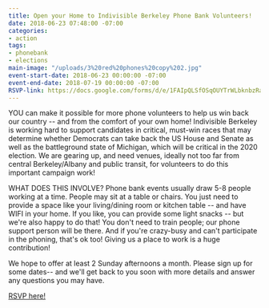 ```yaml
---
title: Open your Home to Indivisible Berkeley Phone Bank Volunteers!
date: 2018-06-23 07:48:00 -07:00
categories:
- action
tags:
- phonebank
- elections
main-image: "/uploads/3%20red%20phones%20copy%202.jpg"
event-start-date: 2018-06-23 00:00:00 -07:00
event-end-date: 2018-07-19 00:00:00 -07:00
RSVP-link: https://docs.google.com/forms/d/e/1FAIpQLSfOSqOUYTrWLbknbzRaubWkCm3osLAdkIe7BUK6cRUybvI73g/viewform
---
```


YOU can make it possible for more phone volunteers to help us win back our country --  and from the comfort of your own home! Indivisible Berkeley is working hard to support candidates in critical, must-win races that may determine whether Democrats can take back the US House and Senate as well as the battleground state of Michigan, which will be critical in the 2020 election.  We are gearing up, and need venues, ideally not too far from central Berkeley/Albany and public transit, for volunteers  to do this important  campaign work!

WHAT DOES THIS INVOLVE?  Phone bank events usually draw 5-8 people working at a time.  People may sit at a table or chairs. You just need to provide a space like your living/dining room or kitchen table -- and have WIFI in your home.  If you like, you can provide some light snacks -- but we're also happy to do that!  You don't need to train people; our phone support person will be there.  And if you're crazy-busy and can't participate in the phoning, that's ok too!  Giving us a place to work is a huge contribution!

We hope to offer at least 2 Sunday afternoons a month. Please sign up for some dates-- and we'll get back to you soon with more details and answer  any questions you may have.

[RSVP here!](https://docs.google.com/forms/d/e/1FAIpQLSeNbWQC4xKXO3-qk3-MJUNChrIvZMTGYNkvrwfJQ9oHzxmqWg/viewform)
